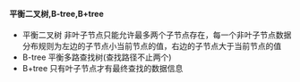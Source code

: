 #### 平衡二叉树,B-tree,B+tree
+ 平衡二叉树 非叶子节点只能允许最多两个子节点存在，每一个非叶子节点数据分布规则为左边的子节点小当前节点的值，右边的子节点大于当前节点的值
+ B-tree 平衡多路查找树(查找路径不止两个)
+ B+tree 只有叶子节点才有最终查找的数据信息